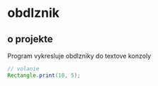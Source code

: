 # obdlznik

## o projekte

Program vykresluje obdlzniky do textove konzoly

```java
// volanie
Rectangle.print(10, 5);
```
